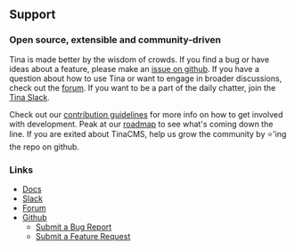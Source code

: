 ## Support

### Open source, extensible and community-driven

Tina is made better by the wisdom of crowds. If you find a bug or have ideas about a feature, please make an [issue on github](https://github.com/tinacms/tinacms/issues/new). 
If you have a question about how to use Tina or want to engage in broader discussions, check out the [forum](https://community.tinacms.org/). If you want to be 
a part of the daily chatter, join the [Tina Slack](https://tinacms.slack.com).

Check out our [contribution guidelines](https://github.com/tinacms/tinacms/blob/master/CONTRIBUTING.md) for more info on how to 
get involved with development. Peak at our [roadmap](https://github.com/tinacms/tinacms/blob/master/ROADMAP.md) to see what's 
coming down the line. If you are exited about TinaCMS, help us grow the community by ⭐️'ing the repo on github.


### Links

- [Docs](https://tinacms.org/docs/)
- [Slack](https://tinacms.slack.com)
- [Forum](https://community.tinacms.org/)
- [Github](https://github.com/tinacms/tinacms)
  - [Submit a Bug Report](https://github.com/tinacms/tinacms/issues/new?labels=bug&template=bug-report.md)
  - [Submit a Feature Request](https://github.com/tinacms/tinacms/issues/new?labels=enhancement&template=feature-request.md)

